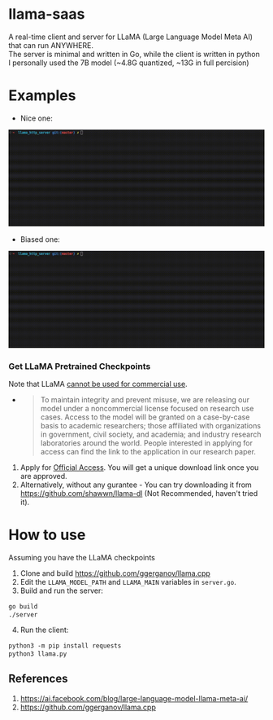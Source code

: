 # llama-saas
A real-time client and server for LLaMA (Large Language Model Meta AI) that can run ANYWHERE.<br>
The server is minimal and written in Go, while the client is written in python<br>
I personally used the 7B model (~4.8G quantized, ~13G in full percision)

# Examples
- Nice one: 
<img src="llama-server-example-1.gif">

- Biased one:
<img src="llama-server-example-2.gif">

### Get LLaMA Pretrained Checkpoints
Note that LLaMA <a href="https://ai.facebook.com/blog/large-language-model-llama-meta-ai/">cannot be used for commercial use</a>.
- > To maintain integrity and prevent misuse, we are releasing our model under a noncommercial license focused on research use cases. Access to the model will be granted on a case-by-case basis to academic researchers; those affiliated with organizations in government, civil society, and academia; and industry research laboratories around the world. People interested in applying for access can find the link to the application in our research paper.

1. Apply for <a href="https://docs.google.com/forms/d/e/1FAIpQLSfqNECQnMkycAp2jP4Z9TFX0cGR4uf7b_fBxjY_OjhJILlKGA/viewform">Official Access</a>. You will get a unique download link once you are approved.
2. Alternatively, without any gurantee - You can try downloading it from https://github.com/shawwn/llama-dl (Not Recommended, haven't tried it).

# How to use
Assuming you have the LLaMA checkpoints
1. Clone and build https://github.com/ggerganov/llama.cpp
2. Edit the `LLAMA_MODEL_PATH` and `LLAMA_MAIN` variables in `server.go`.
3. Build and run the server: 
```shell
go build
./server
```
4. Run the client:
```shell
python3 -m pip install requests
python3 llama.py
```

## References
1. https://ai.facebook.com/blog/large-language-model-llama-meta-ai/
2. https://github.com/ggerganov/llama.cpp


